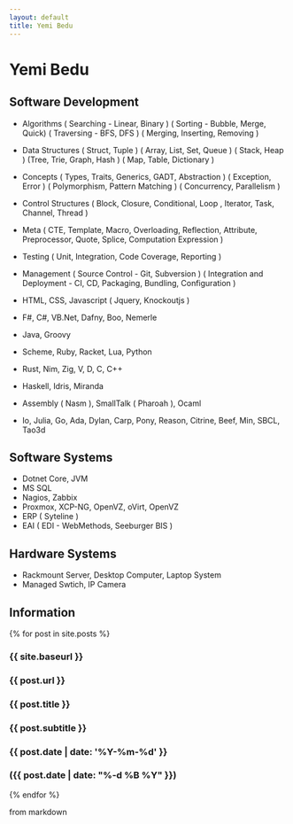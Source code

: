 ```yaml
---
layout: default
title: Yemi Bedu
---
```

# Yemi Bedu
## Software Development

- Algorithms ( Searching - Linear, Binary ) ( Sorting - Bubble, Merge, Quick) ( Traversing - BFS, DFS ) ( Merging, Inserting, Removing )
- Data Structures ( Struct, Tuple ) ( Array, List, Set, Queue ) ( Stack, Heap ) (Tree, Trie, Graph, Hash ) ( Map, Table, Dictionary )
- Concepts ( Types, Traits, Generics, GADT, Abstraction ) ( Exception, Error ) ( Polymorphism, Pattern Matching ) ( Concurrency, Parallelism )
- Control Structures ( Block, Closure, Conditional, Loop , Iterator, Task, Channel, Thread )
- Meta ( CTE, Template, Macro, Overloading, Reflection, Attribute, Preprocessor, Quote, Splice, Computation Expression )
- Testing ( Unit, Integration, Code Coverage, Reporting )
- Management ( Source Control - Git, Subversion ) ( Integration and Deployment - CI, CD, Packaging, Bundling, Configuration )
  
- HTML, CSS, Javascript ( Jquery, Knockoutjs )
- F#, C#, VB.Net, Dafny, Boo, Nemerle
- Java, Groovy
- Scheme, Ruby, Racket, Lua, Python
- Rust, Nim, Zig, V, D, C, C++
- Haskell, Idris, Miranda
- Assembly ( Nasm ), SmallTalk ( Pharoah ), Ocaml
- Io, Julia, Go, Ada, Dylan, Carp, Pony, Reason, Citrine, Beef, Min, SBCL, Tao3d

## Software Systems

- Dotnet Core, JVM
- MS SQL
- Nagios, Zabbix
- Proxmox, XCP-NG, OpenVZ, oVirt, OpenVZ
- ERP ( Syteline )
- EAI ( EDI - WebMethods, Seeburger BIS )

## Hardware Systems

- Rackmount Server, Desktop Computer, Laptop System
- Managed Swtich, IP Camera

  
## Information 

{% for post in site.posts %}

### {{ site.baseurl }}
### {{ post.url }}
### {{ post.title }}
### {{ post.subtitle }} 
### {{ post.date | date: '%Y-%m-%d' }}
### ({{ post.date | date: "%-d %B %Y" }})

{% endfor %}

from markdown
